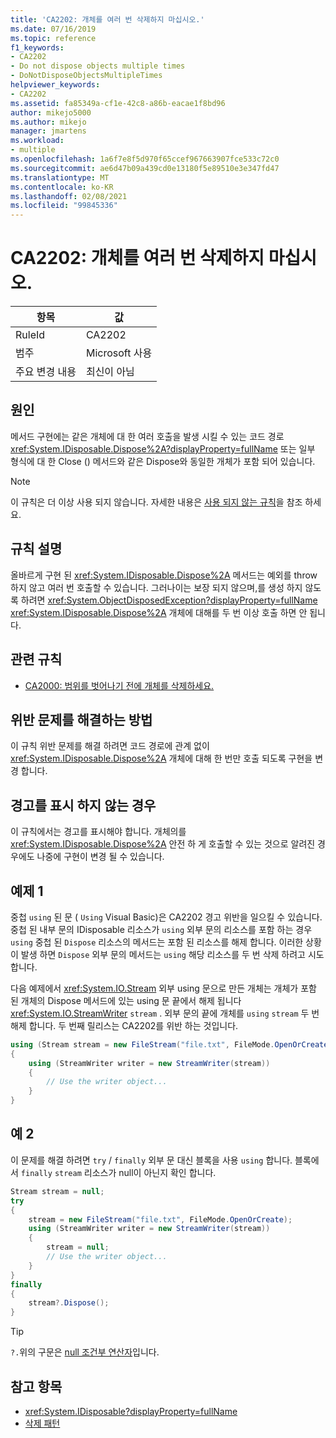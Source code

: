 ```yaml
---
title: 'CA2202: 개체를 여러 번 삭제하지 마십시오.'
ms.date: 07/16/2019
ms.topic: reference
f1_keywords:
- CA2202
- Do not dispose objects multiple times
- DoNotDisposeObjectsMultipleTimes
helpviewer_keywords:
- CA2202
ms.assetid: fa85349a-cf1e-42c8-a86b-eacae1f8bd96
author: mikejo5000
ms.author: mikejo
manager: jmartens
ms.workload:
- multiple
ms.openlocfilehash: 1a6f7e8f5d970f65ccef967663907fce533c72c0
ms.sourcegitcommit: ae6d47b09a439cd0e13180f5e89510e3e347fd47
ms.translationtype: MT
ms.contentlocale: ko-KR
ms.lasthandoff: 02/08/2021
ms.locfileid: "99845336"
---
```

# <a name="ca2202-do-not-dispose-objects-multiple-times"></a>CA2202: 개체를 여러 번 삭제하지 마십시오.

|항목|값|
|-|-|
|RuleId|CA2202|
|범주|Microsoft 사용|
|주요 변경 내용|최신이 아님|

## <a name="cause"></a>원인
메서드 구현에는 같은 개체에 대 한 여러 호출을 발생 시킬 수 있는 코드 경로 <xref:System.IDisposable.Dispose%2A?displayProperty=fullName> 또는 일부 형식에 대 한 Close () 메서드와 같은 Dispose와 동일한 개체가 포함 되어 있습니다.

> [!NOTE]
> 이 규칙은 더 이상 사용 되지 않습니다. 자세한 내용은 [사용 되지 않는 규칙](fxcop-unported-deprecated-rules.md)을 참조 하세요.

## <a name="rule-description"></a>규칙 설명

올바르게 구현 된 <xref:System.IDisposable.Dispose%2A> 메서드는 예외를 throw 하지 않고 여러 번 호출할 수 있습니다. 그러나이는 보장 되지 않으며,를 생성 하지 않도록 하려면 <xref:System.ObjectDisposedException?displayProperty=fullName> <xref:System.IDisposable.Dispose%2A> 개체에 대해를 두 번 이상 호출 하면 안 됩니다.

## <a name="related-rules"></a>관련 규칙

- [CA2000: 범위를 벗어나기 전에 개체를 삭제하세요.](/dotnet/fundamentals/code-analysis/quality-rules/ca2000)

## <a name="how-to-fix-violations"></a>위반 문제를 해결하는 방법

이 규칙 위반 문제를 해결 하려면 코드 경로에 관계 없이 <xref:System.IDisposable.Dispose%2A> 개체에 대해 한 번만 호출 되도록 구현을 변경 합니다.

## <a name="when-to-suppress-warnings"></a>경고를 표시 하지 않는 경우

이 규칙에서는 경고를 표시해야 합니다. 개체의를 <xref:System.IDisposable.Dispose%2A> 안전 하 게 호출할 수 있는 것으로 알려진 경우에도 나중에 구현이 변경 될 수 있습니다.

## <a name="example-1"></a>예제 1

중첩 `using` 된 문 ( `Using` Visual Basic)은 CA2202 경고 위반을 일으킬 수 있습니다. 중첩 된 내부 문의 IDisposable 리소스가 `using` 외부 문의 리소스를 포함 하는 경우 `using` 중첩 된 `Dispose` 리소스의 메서드는 포함 된 리소스를 해제 합니다. 이러한 상황이 발생 하면 `Dispose` 외부 문의 메서드는 `using` 해당 리소스를 두 번 삭제 하려고 시도 합니다.

다음 예제에서 <xref:System.IO.Stream> 외부 using 문으로 만든 개체는 개체가 포함 된 개체의 Dispose 메서드에 있는 using 문 끝에서 해제 됩니다 <xref:System.IO.StreamWriter> `stream` . 외부 문의 끝에 개체를 `using` `stream` 두 번 해제 합니다. 두 번째 릴리스는 CA2202를 위반 하는 것입니다.

```csharp
using (Stream stream = new FileStream("file.txt", FileMode.OpenOrCreate))
{
    using (StreamWriter writer = new StreamWriter(stream))
    {
        // Use the writer object...
    }
}
```

## <a name="example-2"></a>예 2

이 문제를 해결 하려면 `try` / `finally` 외부 문 대신 블록을 사용 `using` 합니다. 블록에서 `finally` `stream` 리소스가 null이 아닌지 확인 합니다.

```csharp
Stream stream = null;
try
{
    stream = new FileStream("file.txt", FileMode.OpenOrCreate);
    using (StreamWriter writer = new StreamWriter(stream))
    {
        stream = null;
        // Use the writer object...
    }
}
finally
{
    stream?.Dispose();
}
```

> [!TIP]
> `?.`위의 구문은 [null 조건부 연산자](/dotnet/csharp/language-reference/operators/member-access-operators#null-conditional-operators--and-)입니다.

## <a name="see-also"></a>참고 항목

- <xref:System.IDisposable?displayProperty=fullName>
- [삭제 패턴](/dotnet/standard/design-guidelines/dispose-pattern)
